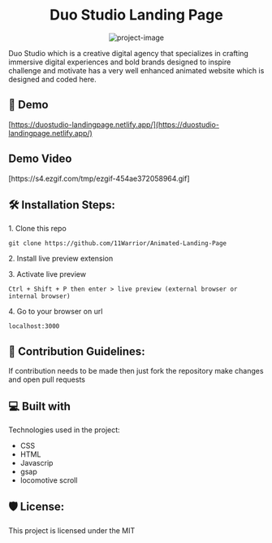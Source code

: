<h1 align="center" id="title">Duo Studio Landing Page</h1>

<p align="center"><img src="https://socialify.git.ci/11Warrior/Animated-Landing-Page/image?language=1&amp;name=1&amp;owner=1&amp;theme=Dark" alt="project-image"></p>

<p id="description">Duo Studio which is a creative digital agency that specializes in crafting immersive digital experiences and bold brands designed to inspire challenge and motivate has a very well enhanced animated website which is designed and coded here.</p>

<h2>🚀 Demo</h2>

[https://duostudio-landingpage.netlify.app/](https://duostudio-landingpage.netlify.app/)

<h2>Demo Video</h2>
[https://s4.ezgif.com/tmp/ezgif-454ae372058964.gif]


<h2>🛠️ Installation Steps:</h2>

<p>1. Clone this repo</p>

```
git clone https://github.com/11Warrior/Animated-Landing-Page
```

<p>2. Install live preview extension</p>

<p>3. Activate live preview</p>

```
Ctrl + Shift + P then enter > live preview (external browser or internal browser)
```

<p>4. Go to your browser on url</p>

```
localhost:3000
```

<h2>🍰 Contribution Guidelines:</h2>

If contribution needs to be made then just fork the repository make changes and open pull requests

  
  
<h2>💻 Built with</h2>

Technologies used in the project:

*   CSS
*   HTML
*   Javascrip
*   gsap
*   locomotive scroll

<h2>🛡️ License:</h2>

This project is licensed under the MIT
